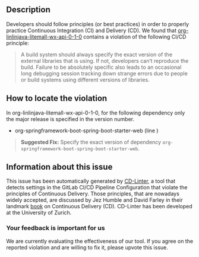 
## Description
Developers should follow principles (or best practices) in order to properly practice Continuous Integration (CI) and Delivery (CD).
We found that [org-linlinjava-litemall-wx-api-0-1-0](https://gitlab.com/ZSCDumin/litemall/blob/master/.gitlab-ci.yml) contains a violation of the following CI/CD principle:

> A build system should always specify the exact version of the external libraries that is using.
If not, developers can’t reproduce the build. Failure to be absolutely specific also leads to an occasional long debugging session tracking down strange errors due to people or build systems using different versions of libraries.

## How to locate the violation

In org-linlinjava-litemall-wx-api-0-1-0, for the following dependency only the major release is specified in the version number.

* org-springframework-boot-spring-boot-starter-web (line )

> **Suggested Fix:** Specify the exact version of dependency `org-springframework-boot-spring-boot-starter-web`.

## Information about this issue

This issue has been automatically generated by [CD-Linter](https://gitlab.com/Jancso/configuration-analytics), a tool that detects settings in the GitLab CI/CD Pipeline Configuration that violate the principles of Continuous Delivery. Those principles, that are nowadays widely accepted, are discussed by Jez Humble and David Farley in their landmark [book](https://www.oreilly.com/library/view/continuous-delivery-reliable/9780321670250/) on Continuous Delivery (CD). CD-Linter has been developed at the University of Zurich.

### Your feedback is important for us
We are currently evaluating the effectiveness of our tool. If you agree on the reported violation and are willing to fix it, please upvote this issue.